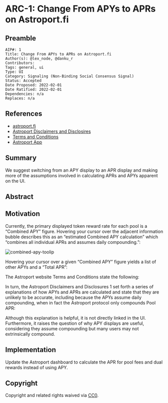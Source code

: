 # ARC-1: Change From APYs to APRs on Astroport.fi

## Preamble
```
AIP#: 1
Title: Change From APYs to APRs on Astroport.fi
Author(s): @lex_node, @danku_r
Contributors:
Tags: general, ui
Type: UI
Category: Signaling (Non-Binding Social Consensus Signal)
Status: Accepted
Date Proposed: 2022-02-01
Date Ratified: 2022-02-01
Dependencies: n/a
Replaces: n/a
```
## References

- [astroport.fi](https://astroport.fi/)
- [Astroport Disclaimers and Disclosires](https://astroport.medium.com/astroport-disclaimers-38dee1f94300)
- [Terms and Conditions](https://astroport.fi/terms-and-conditions)
- [Astroport App](https://app.astroport.fi/pools)

## Summary

We suggest switching from an APY display to an APR display and making more of the assumptions involved in calculating APRs and APYs apparent on the UI.

## Abstract


## Motivation

Currently, the primary displayed token reward rate for each pool is a “Combined APY” figure. Hovering your cursor over the adjacent information bubble describes this as an “estimated Combined APY calculation” which “combines all individual APRs and assumes daily compounding.”:

![combined-apy-toolip](https://github.com/astroport-fi/aips/tree/main/AIP1/media/combined-apy-tooltip.png)

Hovering your cursor over a given “Combined APY” figure yields a list of other APYs and a “Total APR”:



The Astroport website Terms and Conditions state the following:


In turn, the Astroport Disclaimers and Disclosures 1 set forth a series of explanations of how APYs and APRs are calculated and state that they are unlikely to be accurate, including because the APYs assume daily compounding, when in fact the Astroport protocol only compounds Pool APR:



Although this explanation is helpful, it is not directly linked in the UI. Furthermore, it raises the question of why APY displays are useful, considering they assume compounding but many users may not extrinsically compound.

## Implementation

Update the Astroport dashboard to calculate the APR for pool fees and dual rewards instead of using APY.

## Copyright

Copyright and related rights waived via [CC0](https://creativecommons.org/publicdomain/zero/1.0/).
